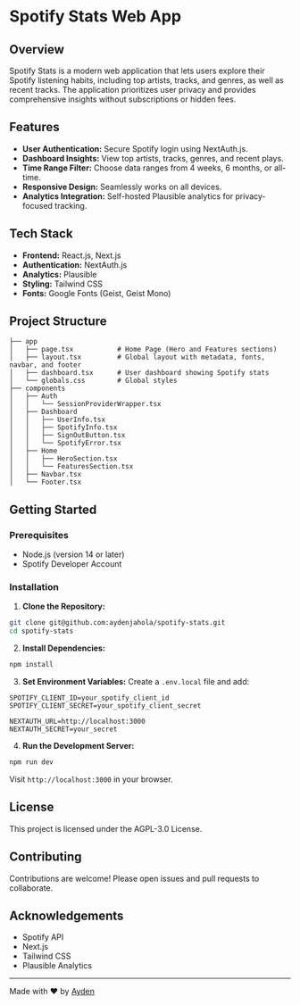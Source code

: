 # Spotify Stats Web App

## Overview

Spotify Stats is a modern web application that lets users explore their Spotify listening habits, including top artists, tracks, and genres, as well as recent tracks. The application prioritizes user privacy and provides comprehensive insights without subscriptions or hidden fees.

## Features

- **User Authentication:** Secure Spotify login using NextAuth.js.
- **Dashboard Insights:** View top artists, tracks, genres, and recent plays.
- **Time Range Filter:** Choose data ranges from 4 weeks, 6 months, or all-time.
- **Responsive Design:** Seamlessly works on all devices.
- **Analytics Integration:** Self-hosted Plausible analytics for privacy-focused tracking.

## Tech Stack

- **Frontend:** React.js, Next.js
- **Authentication:** NextAuth.js
- **Analytics:** Plausible
- **Styling:** Tailwind CSS
- **Fonts:** Google Fonts (Geist, Geist Mono)

## Project Structure

```
├── app
│   ├── page.tsx           # Home Page (Hero and Features sections)
│   ├── layout.tsx         # Global layout with metadata, fonts, navbar, and footer
│   ├── dashboard.tsx      # User dashboard showing Spotify stats
│   └── globals.css        # Global styles
├── components
│   ├── Auth
│   │   └── SessionProviderWrapper.tsx
│   ├── Dashboard
│   │   ├── UserInfo.tsx
│   │   ├── SpotifyInfo.tsx
│   │   ├── SignOutButton.tsx
│   │   └── SpotifyError.tsx
│   ├── Home
│   │   ├── HeroSection.tsx
│   │   └── FeaturesSection.tsx
│   ├── Navbar.tsx
│   └── Footer.tsx
```

## Getting Started

### Prerequisites

- Node.js (version 14 or later)
- Spotify Developer Account

### Installation

1. **Clone the Repository:**

```bash
git clone git@github.com:aydenjahola/spotify-stats.git
cd spotify-stats
```

2. **Install Dependencies:**

```bash
npm install
```

3. **Set Environment Variables:**
   Create a `.env.local` file and add:

```env
SPOTIFY_CLIENT_ID=your_spotify_client_id
SPOTIFY_CLIENT_SECRET=your_spotify_client_secret

NEXTAUTH_URL=http://localhost:3000
NEXTAUTH_SECRET=your_secret
```

4. **Run the Development Server:**

```bash
npm run dev
```

Visit `http://localhost:3000` in your browser.

## License

This project is licensed under the AGPL-3.0 License.

## Contributing

Contributions are welcome! Please open issues and pull requests to collaborate.

## Acknowledgements

- Spotify API
- Next.js
- Tailwind CSS
- Plausible Analytics

---

Made with ❤️ by [Ayden](https://github.com/aydenjahola/spotify-stats)
